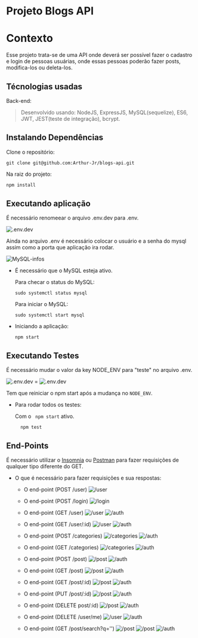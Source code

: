# Projeto Blogs API

# Contexto
Esse projeto trata-se de uma API onde deverá ser possível fazer o cadastro e login de pessoas usuárias,
onde essas pessoas poderão fazer posts, modifica-los ou deleta-los. 

## Técnologias usadas

Back-end:
> Desenvolvido usando: NodeJS, ExpressJS, MySQL(sequelize), ES6, JWT, JEST(teste de integração), bcrypt.

## Instalando Dependências

Clone o repositório:

```git clone git@github.com:Arthur-Jr/blogs-api.git ```

Na raiz do projeto:
```bash
npm install
``` 
## Executando aplicação

É necessário renomeear o arquivo .env.dev para .env.

![.env.dev](./public/Renomeio-env.dev.png)

Ainda no arquivo .env é necessário colocar o usuário e a senha do mysql assim como a porta que aplicação ira rodar.

![MySQL-infos](./public/env-MySQL-infos.png)

* É necessário que o MySQL esteja ativo.

  Para checar o status do MySQL:
    ```
    sudo systemctl status mysql
    ```
  Para iniciar o MySQL:
    ```
    sudo systemctl start mysql
    ```
 
* Iniciando a aplicação:
    ```
    npm start
    ```

## Executando Testes

É necessário mudar o valor da key NODE_ENV para "teste" no arquivo .env.

![.env.dev](./public/NODE_ENV-development.png) = ![.env.dev](./public/NODE_ENV-test.png)

Tem que reiniciar o npm start após a mudança no ```NODE_ENV```.

* Para rodar todos os testes:
  
  Com o ``` npm start``` ativo.
  ```
    npm test
  ```
  
## End-Points

É necessário utilizar o [Insomnia](https://insomnia.rest/download) ou [Postman](https://www.postman.com/)
para fazer requisições de qualquer tipo diferente do GET.

 * O que é necessário para fazer requisições e sua respostas:

    * O end-point (POST /user)
    ![/user](./public/cadastro-de-usuario.png)
  
    * O end-point (POST /login)
    ![/login](./public/login.png)
  
    * O end-point (GET /user)
    ![/user](./public/listar-usuarios.png)
    ![/auth](./public/header-auth.png)

    * O end-point (GET /user/:id)
    ![/user](./public/listar-um-usuario.png)
    ![/auth](./public/header-auth.png)

    * O end-point (POST /categories)
    ![/categories](./public/cadastrar-categoria.png)
    ![/auth](./public/header-auth.png)
  
    * O end-point (GET /categories)
    ![/categories](./public/buscar-todas-categorias.png)
    ![/auth](./public/header-auth.png)

    * O end-point (POST /post)
    ![/post](./public/criar-blog-post.png)
    ![/auth](./public/header-auth.png)
  
    * O end-point (GET /post)
    ![/post](./public/listar-blog-posts.png)
    ![/auth](./public/header-auth.png)
  
    * O end-point (GET /post/:id)
    ![/post](./public/listar-um-post.png)
    ![/auth](./public/header-auth.png)
  
    * O end-point (PUT /post/:id)
    ![/post](./public/editar-post.png)
    ![/auth](./public/header-auth.png)
  
    * O end-point (DELETE post/:id)
    ![/post](./public/deletar-post.png)
    ![/auth](./public/header-auth.png)
  
    * O end-point (DELETE /user/me)
    ![/user](./public/deletar-user.png)
    ![/auth](./public/header-auth.png)
  
    * O end-point (GET /post/search?q='')
    ![/post](./public/buscar-post-pelo-content.png)
    ![/post](./public/buscar-post-pelo-title.png)
    ![/auth](./public/header-auth.png)

